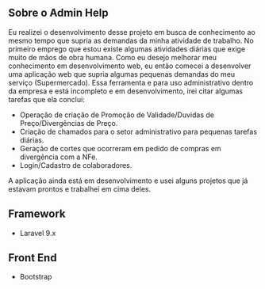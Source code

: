 ## Sobre o Admin Help

Eu realizei o desenvolvimento desse projeto em busca de conhecimento ao mesmo tempo que supria as demandas da minha atividade de trabalho. No primeiro emprego que estou existe algumas atividades diárias que exige muito de mãos de obra humana. Como eu desejo melhorar meu conhecimento em desenvolvimento web, eu então comecei a desenvolver uma aplicação web que supria algumas pequenas demandas do meu serviço (Supermercado). Essa ferramenta e para uso administrativo dentro da empresa e está incompleto e em desenvolvimento, irei citar algumas tarefas que ela conclui:

- Operação de criação de Promoção de Validade/Duvidas de Preço/Divergências de Preço.
- Criação de chamados para o setor administrativo para pequenas tarefas diárias.
- Geração de cortes que ocorreram em pedido de compras em divergência com a NFe.
- Login/Cadastro de colaboradores.

A aplicação ainda está em desenvolvimento e usei alguns projetos que já estavam prontos e trabalhei em cima deles.

## Framework

- Laravel 9.x

## Front End

- Bootstrap
